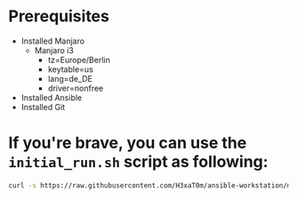 # Prerequisites

* Installed Manjaro
  * Manjaro i3
    * tz=Europe/Berlin
    * keytable=us
    * lang=de_DE
    * driver=nonfree
* Installed Ansible
* Installed Git

# If you're brave, you can use the `initial_run.sh` script as following:
```bash
curl -s https://raw.githubusercontent.com/H3xaT0m/ansible-workstation/master/initial_run.sh
```

